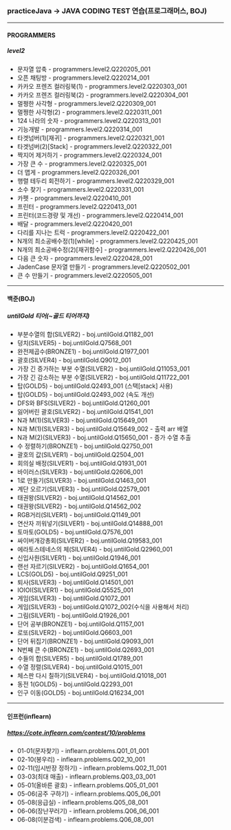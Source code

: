 
### practiceJava -> JAVA CODING TEST 연습(프로그래머스, BOJ)
***
#### PROGRAMMERS
##### level2
+ 문자열 압축 - programmers.level2.Q220205_001
+ 오픈 채팅방 - programmers.level2.Q220214_001
+ 카카오 프렌즈 컬러링북(1) - programmers.level2.Q220303_001
+ 카카오 프렌즈 컬러링북(2) - programmers.level2.Q220304_001
+ 멀쩡한 사각형 - programmers.level2.Q220309_001
+ 멀쩡한 사각형(2) - programmers.level2.Q220311_001
+ 124 나라의 숫자 - programmers.level2.Q220313_001
+ 기능개발 - programmers.level2.Q220314_001
+ 타겟넘버(1)[재귀] - programmers.level2.Q220321_001
+ 타겟넘버(2)[Stack] - programmers.level2.Q220322_001
+ 짝지어 제거하기 - programmers.level2.Q220324_001
+ 가장 큰 수 - programmers.level2.Q220325_001
+ 더 맵게 - programmers.level2.Q220326_001
+ 행렬 테두리 회전하기 - programmers.level2.Q220329_001
+ 소수 찾기 - programmers.level2.Q220331_001
+ 카펫 - programmers.level2.Q220410_001
+ 프린터 - programmers.level2.Q220413_001
+ 프린터(코드경량 및 개선) - programmers.level2.Q220414_001
+ 배달 - programmers.level2.Q220420_001
+ 다리를 지나는 트럭 - programmers.level2.Q220422_001
+ N개의 최소공배수정(1)[while] - programmers.level2.Q220425_001
+ N개의 최소공배수정(2)[재귀함수] - programmers.level2.Q220426_001
+ 다음 큰 숫자 - programmers.level2.Q220428_001
+ JadenCase 문자열 만들기 - programmers.level2.Q220502_001
+ 큰 수 만들기 - programmers.level2.Q220505_001
***

#### 백준(BOJ)
##### untilGold 티어(~골드 티어까지)
+ 부분수열의 합(SILVER2) - boj.untilGold.Q1182_001
+ 덩치(SILVER5) - boj.untilGold.Q7568_001
+ 완전제곱수(BRONZE1) - boj.untilGold.Q1977_001
+ 괄호(SILVER4) - boj.untilGold.Q9012_001
+ 가장 긴 증가하는 부분 수열(SILVER2) - boj.untilGold.Q11053_001
+ 가장 긴 감소하는 부분 수열(SILVER2) - boj.untilGold.Q11722_001
+ 탑(GOLD5) - boj.untilGold.Q2493_001 (스택[stack] 사용)
+ 탑(GOLD5) - boj.untilGold.Q2493_002 (속도 개선)
+ DFS와 BFS(SILVER2) - boj.untilGold.Q1260_001
+ 잃어버린 괄호(SILVER2) - boj.untilGold.Q1541_001
+ N과 M(1)(SILVER3) - boj.untilGold.Q15649_001
+ N과 M(1)(SILVER3) - boj.untilGold.Q15649_002 - 출력 arr 배열
+ N과 M(2)(SILVER3) - boj.untilGold.Q15650_001 - 증가 수열 추출
+ 수 정렬하기(BRONZE1) - boj.untilGold.Q2750_001
+ 괄호의 값(SILVER1) - boj.untilGold.Q2504_001
+ 회의실 배정(SILVER1) - boj.untilGold.Q1931_001
+ 바이러스(SILVER3) - boj.untilGold.Q2606_001
+ 1로 만들기(SILVER3) - boj.untilGold.Q1463_001
+ 계단 오르기(SILVER3) - boj.untilGold.Q2579_001
+ 태권왕(SILVER2) - boj.untilGold.Q14562_001
+ 태권왕(SILVER2) - boj.untilGold.Q14562_002
+ RGB거리(SILVER1) - boj.untilGold.Q1149_001
+ 연산자 끼워넣기(SILVER1) - boj.untilGold.Q14888_001
+ 토마토(GOLD5) - boj.untilGold.Q7576_001
+ 싸이버개강총회(SILVER2) - boj.untilGold.Q19583_001
+ 에라토스테네스의 체(SILVER4) - boj.untilGold.Q2960_001
+ 신입사원(SILVER1) - boj.untilGold.Q1946_001
+ 랜선 자르기(SILVER2) - boj.untilGold.Q1654_001
+ LCS(GOLD5) - boj.untilGold.Q9251_001
+ 퇴사(SILVER3) - boj.untilGold.Q14501_001
+ IOIOI(SILVER1) - boj.untilGold.Q5525_001
+ 게임(SILVER3) - boj.untilGold.Q1072_001
+ 게임(SILVER3) - boj.untilGold.Q1072_002(수식을 사용해서 처리)
+ 그림(SILVER1) - boj.untilGold.Q1926_001
+ 단어 공부(BRONZE1) - boj.untilGold.Q1157_001
+ 로또(SILVER2) - boj.untilGold.Q6603_001
+ 단어 뒤집기(BRONZE1) - boj.untilGold.Q9093_001
+ N번째 큰 수(BRONZE1) - boj.untilGold.Q2693_001
+ 수들의 합(SILVER5) - boj.untilGold.Q1789_001
+ 수열 정렬(SILVER4) - boj.untilGold.Q1015_001
+ 체스판 다시 칠하기(SILVER4) - boj.untilGold.Q1018_001
+ 동전 1(GOLD5) - boj.untilGold.Q2293_001
+ 인구 이동(GOLD5) - boj.untilGold.Q16234_001
***

#### 인프런(inflearn)
##### https://cote.inflearn.com/contest/10/problems
+ 01-01(문자찾기) - inflearn.problems.Q01_01_001
+ 02-10(봉우리) - inflearn.problems.Q02_10_001
+ 02-11(임시반장 정하기) - inflearn.problems.Q02_11_001
+ 03-03(최대 매출) - inflearn.problems.Q03_03_001
+ 05-01(올바른 괄호) - inflearn.problems.Q05_01_001
+ 05-06(공주 구하기) - inflearn.problems.Q05_06_001
+ 05-08(응급실) - inflearn.problems.Q05_08_001
+ 06-06(장난꾸러기) - inflearn.problems.Q06_06_001 
+ 06-08(이분검색) - inflearn.problems.Q06_08_001 
